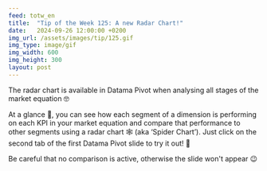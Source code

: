 ```yaml
---
feed: totw_en
title:  "Tip of the Week 125: A new Radar Chart!"
date:   2024-09-26 12:00:00 +0200
img_url: /assets/images/tip/125.gif
img_type: image/gif
img_width: 600
img_height: 300
layout: post
---
```


The radar chart is available in Datama Pivot when analysing all stages of the market equation 🤓  

At a glance 👀, you can see how each segment of a dimension is performing on each KPI in your market equation and compare that performance to other segments using a radar chart 🕸️ (aka ‘Spider Chart’). Just click on the second tab of the first Datama Pivot slide to try it out! 🧪  

Be careful that no comparison is active, otherwise the slide won't appear 😉
